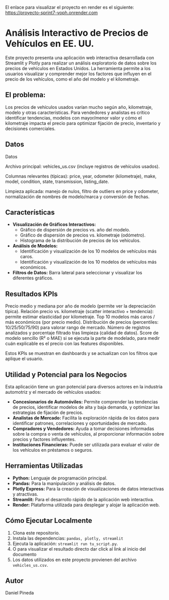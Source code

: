 El enlace para visualizar el proyecto en render es el siguiente:
https://proyecto-sprint7-voph.onrender.com

# Análisis Interactivo de Precios de Vehículos en EE. UU.

Este proyecto presenta una aplicación web interactiva desarrollada con Streamlit y Plotly para realizar un análisis exploratorio de datos sobre los precios de vehículos en Estados Unidos. La herramienta permite a los usuarios visualizar y comprender mejor los factores que influyen en el precio de los vehículos, como el año del modelo y el kilometraje. 

## El problema:
Los precios de vehículos usados varían mucho según año, kilometraje, modelo y otras características. Para vendedores y analistas es crítico identificar tendencias, modelos con mayor/menor valor y cómo el kilometraje impacta el precio para optimizar fijación de precio, inventario y decisiones comerciales.

## Datos
Datos

Archivo principal: vehicles_us.csv (incluye registros de vehículos usados).

Columnas relevantes (típicas): price, year, odometer (kilometraje), make, model, condition, state, transmission, listing_date.

Limpieza aplicada: manejo de nulos, filtro de outliers en price y odometer, normalización de nombres de modelo/marca y conversión de fechas.


## Características

*   **Visualización de Gráficos Interactivos:**
    *   Gráfico de dispersión de precios vs. año del modelo.
    *   Gráfico de dispersión de precios vs. kilometraje (odómetro).
    *   Histograma de la distribución de precios de los vehículos.
*   **Análisis de Modelos:**
    *   Identificación y visualización de los 10 modelos de vehículos más caros.
    *   Identificación y visualización de los 10 modelos de vehículos más económicos.
*   **Filtros de Datos:** Barra lateral para seleccionar y visualizar los diferentes gráficos.

## Resultados KPIs
Precio medio y mediana por año de modelo (permite ver la depreciación típica).
Relación precio vs. kilometraje (scatter interactivo + tendencia): permite estimar elasticidad por kilometraje.
Top 10 modelos más caros / más económicos (por precio medio).
Distribución de precios (percentiles: 10/25/50/75/90) para valorar rango de mercado.
Número de registros analizados y porcentaje filtrado tras limpieza (calidad de datos).
Score de modelo sencillo (R² o MAE) si se ejecuta la parte de modelado, para medir cuán explicable es el precio con las features disponibles.

Estos KPIs se muestran en dashboards y se actualizan con los filtros que aplique el usuario.

## Utilidad y Potencial para los Negocios

Esta aplicación tiene un gran potencial para diversos actores en la industria automotriz y el mercado de vehículos usados:

*   **Concesionarios de Automóviles:** Permite comprender las tendencias de precios, identificar modelos de alta y baja demanda, y optimizar las estrategias de fijación de precios.
*   **Analistas de Mercado:** Facilita la exploración rápida de los datos para identificar patrones, correlaciones y oportunidades de mercado.
*   **Compradores y Vendedores:** Ayuda a tomar decisiones informadas sobre la compra o venta de vehículos, al proporcionar información sobre precios y factores influyentes.
*   **Instituciones Financieras:** Puede ser utilizada para evaluar el valor de los vehículos en préstamos o seguros.

## Herramientas Utilizadas

*   **Python:** Lenguaje de programación principal.
*   **Pandas:** Para la manipulación y análisis de datos.
*   **Plotly Express:** Para la creación de visualizaciones de datos interactivas y atractivas.
*   **Streamlit:** Para el desarrollo rápido de la aplicación web interactiva.
*   **Render:** Plataforma utilizada para desplegar y alojar la aplicación web.

## Cómo Ejecutar Localmente

1.  Clona este repositorio.
2.  Instala las dependencias: `pandas, plotly, streamlit`
3.  Ejecuta la aplicación: `streamlit run tu_script.py`.
4.  O para visualizar el resultado directo dar click al link al inicio del documento
5.  Los datos utilizados en este proyecto provienen del archivo `vehicles_us.csv`.

## Autor

Daniel Pineda

